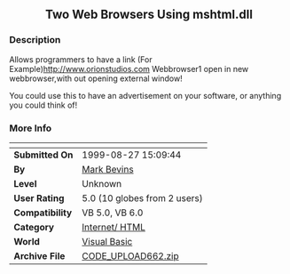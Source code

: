 ﻿<div align="center">

## Two Web Browsers Using mshtml\.dll


</div>

### Description

Allows programmers to have a link (For Example)http://www.orionstudios.com Webbrowser1 open in new webbrowser,with out opening external window!

You could use this to have an advertisement on your software, or anything you could think of!
 
### More Info
 


<span>             |<span>
---                |---
**Submitted On**   |1999-08-27 15:09:44
**By**             |[Mark Bevins](https://github.com/Planet-Source-Code/PSCIndex/blob/master/ByAuthor/mark-bevins.md)
**Level**          |Unknown
**User Rating**    |5.0 (10 globes from 2 users)
**Compatibility**  |VB 5\.0, VB 6\.0
**Category**       |[Internet/ HTML](https://github.com/Planet-Source-Code/PSCIndex/blob/master/ByCategory/internet-html__1-34.md)
**World**          |[Visual Basic](https://github.com/Planet-Source-Code/PSCIndex/blob/master/ByWorld/visual-basic.md)
**Archive File**   |[CODE\_UPLOAD662\.zip](https://github.com/Planet-Source-Code/mark-bevins-two-web-browsers-using-mshtml-dll__1-3280/archive/master.zip)








